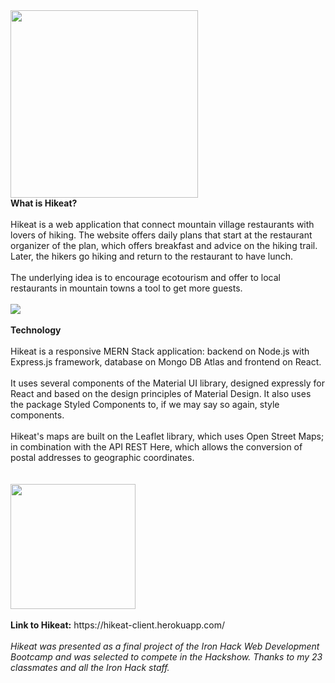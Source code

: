 <img width="300" height="auto" src="https://github.com/ihcuesta/hike/blob/master/client/public/Hikeat.svg" />

<br/>
<b>What is Hikeat?</b>
<br/><br/>
Hikeat is a web application that connect mountain village restaurants with lovers of hiking. The website offers daily plans that start at the restaurant organizer of the plan, which offers breakfast and advice on the hiking trail. Later, the hikers go hiking and return to the restaurant to have lunch.
<br/><br/>
The underlying idea is to encourage ecotourism and offer to local restaurants in mountain towns a tool to get more guests.
<br/><br/>
<img style="margin: auto; display: block; text-align: center;" src="https://res.cloudinary.com/dnmktvry5/image/upload/v1588172917/hikeat/static/gif-scroll_bm1zfn.gif"/>

<br/>
<b>Technology</b>
<br/><br/>
Hikeat is a responsive MERN Stack application: backend on Node.js with Express.js framework, database on Mongo DB Atlas and frontend on React.
<br/><br/>
It uses several components of the Material UI library, designed expressly for React and based on the design principles of Material Design. It also uses the package Styled Components to, if we may say so again, style components.
<br/><br/>
Hikeat's maps are built on the Leaflet library, which uses Open Street Maps; in combination with the API REST Here, which allows the conversion of postal addresses to geographic coordinates.
<br/><br/><br/>

<img width="200" height="auto"  src="https://res.cloudinary.com/dnmktvry5/image/upload/v1588174665/hikeat/static/mern-img_piifxm.png"/>
<br/><br/>
<b>Link to Hikeat:</b> https://hikeat-client.herokuapp.com/ 
<br/><br/>
<i>Hikeat was presented as a final project of the Iron Hack Web Development Bootcamp and was selected to compete in the Hackshow. Thanks to my 23 classmates and all the Iron Hack staff.</i>
